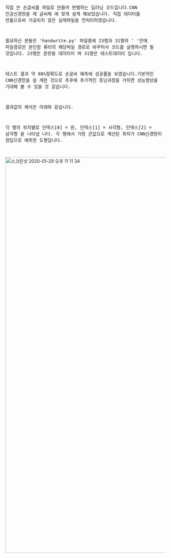

<p>
<pre>

직접 쓴 손글씨를 파일로 만들어 판별하는 딥러닝 코드입니다.CNN 인공신경망을 제 글씨체
에 맞게 설계 해보았습니다.
직접 데이터를 만듦으로써 가공되지 않은 실제파일을 전처리하였습니다.

필요하신 분들은 'handwrite.py' 파일중에 23행과 31행의 ' '안에 파일경로만 본인컴
퓨터의 해당파일 경로로 바꾸어서 코드를 실행하시면 될 것입니다. 23행은 훈련용 데이터이
며 31행은 테스트데이터 입니다.

테스트 결과 약 80%정확도로 손글씨 예측에 성공률을 보였습니다.기본적인 CNN신경망을 설
계한 것으로 추후에 추가적인 튜닝과정을 거치면 성능향상을 기대해 볼 수 있을 것 같습니다.

결과값의 해석은 아래와 같습니다.

각 행의 위치별로 인덱스[0] = 원, 인덱스[1] = 사각형, 인덱스[2] = 삼각형 을 나타냅
니다. 각 행에서 가장 큰값으로 계산된 위치가 CNN신경망이 정답으로 예측한 도형입니다.

</pre>
</p>

<img width="1240" alt="스크린샷 2020-01-29 오후 11 11 34" src="https://user-images.githubusercontent.com/45910733/73365519-bdf83a00-42ef-11ea-897c-c72f47097ac0.png">
